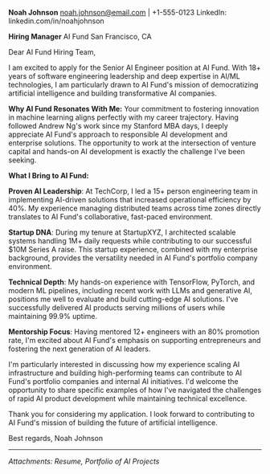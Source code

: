 **Noah Johnson**
noah.johnson@email.com | +1-555-0123
LinkedIn: linkedin.com/in/noahjohnson

**Hiring Manager**
AI Fund
San Francisco, CA

Dear AI Fund Hiring Team,

I am excited to apply for the Senior AI Engineer position at AI Fund. With 18+ years of software engineering leadership and deep expertise in AI/ML technologies, I am particularly drawn to AI Fund's mission of democratizing artificial intelligence and building transformative AI companies.

**Why AI Fund Resonates With Me:**
Your commitment to fostering innovation in machine learning aligns perfectly with my career trajectory. Having followed Andrew Ng's work since my Stanford MBA days, I deeply appreciate AI Fund's approach to responsible AI development and enterprise solutions. The opportunity to work at the intersection of venture capital and hands-on AI development is exactly the challenge I've been seeking.

**What I Bring to AI Fund:**

**Proven AI Leadership**: At TechCorp, I led a 15+ person engineering team in implementing AI-driven solutions that increased operational efficiency by 40%. My experience managing distributed teams across time zones directly translates to AI Fund's collaborative, fast-paced environment.

**Startup DNA**: During my tenure at StartupXYZ, I architected scalable systems handling 1M+ daily requests while contributing to our successful $10M Series A raise. This startup experience, combined with my enterprise background, provides the versatility needed in AI Fund's portfolio company environment.

**Technical Depth**: My hands-on experience with TensorFlow, PyTorch, and modern ML pipelines, including recent work with LLMs and generative AI, positions me well to evaluate and build cutting-edge AI solutions. I've successfully delivered AI products serving millions of users while maintaining 99.9% uptime.

**Mentorship Focus**: Having mentored 12+ engineers with an 80% promotion rate, I'm excited about AI Fund's emphasis on supporting entrepreneurs and fostering the next generation of AI leaders.

I'm particularly interested in discussing how my experience scaling AI infrastructure and building high-performing teams can contribute to AI Fund's portfolio companies and internal AI initiatives. I'd welcome the opportunity to share specific examples of how I've navigated the challenges of rapid AI product development while maintaining technical excellence.

Thank you for considering my application. I look forward to contributing to AI Fund's mission of building the future of artificial intelligence.

Best regards,
Noah Johnson

---
*Attachments: Resume, Portfolio of AI Projects*
